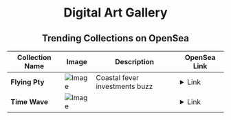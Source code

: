 <div align="center">

# Digital Art Gallery

## Trending Collections on OpenSea

| Collection Name                       | Image                                                                                     | Description                       | OpenSea Link                                                                                          |
|---------------------------------------|-------------------------------------------------------------------------------------------|-----------------------------------|--------------------------------------------------------------------------------------------------------|
| **Flying Pty** | ![Image](https://i.seadn.io/s/raw/files/e20aaf5074b192d43d866adc79a2d7aa.jpg?w=500&auto=format?w=200&auto=format) | Coastal fever investments buzz | <details><summary>Link</summary>[Flying Pty](https://opensea.io/collection/flying-pty)</details> |
| **Time Wave** | ![Image](https://i.seadn.io/s/raw/files/38bd7725dd4c49fd06bda9a4db91cdf4.jpg?w=500&auto=format?w=200&auto=format) |  | <details><summary>Link</summary>[Time Wave](https://opensea.io/collection/time-wave)</details> |

</div>